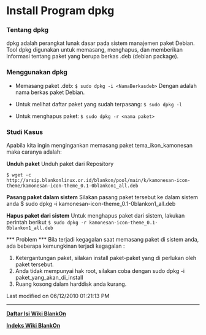 # Install Program dpkg

### Tentang dpkg

dpkg adalah perangkat lunak dasar pada sistem manajemen paket Debian. Tool dpkg digunakan untuk memasang, menghapus, dan memberikan informasi tentang 
paket yang berupa berkas .deb (debian package).

### Menggunakan dpkg
  * Memasang paket .deb:
	`$ sudo dpkg -i <NamaBerkasdeb>`
	Dengan <NamaBerkasdeb> adalah nama berkas paket Debian.

  * Untuk melihat daftar paket yang sudah terpasang:
`$ sudo dpkg -l`

  * Untuk menghapus paket:
`$ sudo dpkg -r <nama paket>`

### Studi Kasus
Apabila kita ingin mengingankan memasang paket ​tema_ikon_kamonesan maka caranya adalah:

**Unduh paket**
Unduh paket dari Repository
```
$ wget -c http://arsip.blankonlinux.or.id/blankon/pool/main/k/kamonesan-icon-
theme/kamonesan-icon-theme_0.1-0blankon1_all.deb
```

**Pasang paket dalam sistem**
Silakan pasang paket tersebut ke dalam sistem anda
$ sudo dpkg -i kamonesan-icon-theme_0.1-0blankon1_all.deb

**Hapus paket dari sistem**
Untuk menghapus paket dari sistem, lakukan perintah berikut
`$ sudo dpkg -r kamonesan-icon-theme_0.1-0blankon1_all.deb`

*** Problem ***
Bila terjadi kegagalan saat memasang paket di sistem anda, ada beberapa kemungkinan terjadi kegagalan :
   1. Ketergantungan paket, silakan install paket-paket yang di perlukan oleh paket tersebut.
   2. Anda tidak mempunyai hak root, silakan coba dengan  sudo dpkg -i paket_yang_akan_di_install
   3. Ruang kosong dalam harddisk anda kurang.

Last modified on 06/12/2010 01:21:13 PM

---
[**Daftar Isi Wiki BlankOn**](/DaftarIsi/README.md)
 
[**Indeks Wiki BlankOn**](/Indeks.md)




